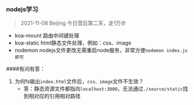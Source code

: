 ### nodejs学习
> 2021-11-08 Beijing 今日雪后第二天，走1万步
* koa-mount 路由中间键处理
* koa-static html静态文件处理，例如：css、image
* nodemon nodejs文件更改无需重启node服务，非常方便`nodemon index.js即可`

####有问有答：
1. 为何fs输出`index.html`文件后，`css、image`文件不生效？ 
   * 答：静态资源文件都指向`localhost:3000`，无法通过`./source/static`找到相对应的引用相对路径
